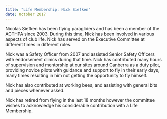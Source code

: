 ```yaml
---
title: "Life Membership: Nick Siefken"
date: October 2017
---
```

Nicolas Siefken has been flying paragliders and has been a member of the ACTHPA since 2003.
During this time, Nick has been involved in various aspects of club life.
Nick has served on the Executive Committee at different times in different roles.

Nick was a Safety Officer from 2007 and assisted Senior Safety Officers with endorsement clinics during that time.
Nick has contributed many hours of supervision and mentorship at our sites around Canberra as a duty pilot, providing novice pilots with guidance and support to fly in their early days, many times resulting in him not getting the opportunity to fly himself.

Nick has also contributed at working bees, and assisting with general bits and pieces whenever asked.

Nick has retired from flying in the last 18 months however the committee wishes to acknowledge his considerable contribution with a Life Membership.
